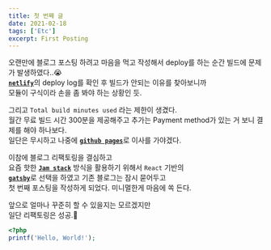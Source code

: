 ```yaml
---
title: 첫 번째 글
date: 2021-02-18
tags: ['Etc']
excerpt: First Posting
---
```


오랜만에 블로그 포스팅 하려고 마음을 먹고 작성해서 deploy를 하는 순간 빌드에 문제가 발생하였다..😭  
[**`netlify`**](https://www.netlify.com/)의 deploy log를 확인 후 빌드가 안되는 이유를 찾아보니까  
모듈이 구식이라 손을 좀 봐야 하는 상황인 듯.

그리고 `Total build minutes used` 라는 제한이 생겼다.  
월간 무료 빌드 시간 300분을 제공해주고 추가는 Payment method가 있는 거 보니 결제를 해야 하나보다.  
일단은 무시하고 나중에 [**`github pages`**](https://pages.github.com/)로 이사를 가야겠다.

이참에 블로그 리팩토링을 결심하고  
요즘 핫한 [**`Jam stack`**](https://jamstack.org/) 방식을 활용하기 위해서 `React` 기반의  
[**`gatsby`**](https://www.gatsbyjs.com/)로 선택을 하였고 기존 블로그는 잠시 묻어두고  
첫 번째 포스팅을 작성하게 되었다. 미니멀한게 마음에 쏙 든다.

앞으로 얼마나 꾸준히 할 수 있을지는 모르겠지만  
일단 리팩토링은 성공.🎉

```php
<?php
printf('Hello, World!');
```




